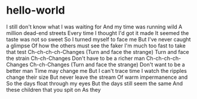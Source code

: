 # hello-world

I still don't know what I was waiting for
And my time was running wild
A million dead-end streets
Every time I thought I'd got it made
It seemed the taste was not so sweet
So I turned myself to face me
But I've never caught a glimpse
Of how the others must see the faker
I'm much too fast to take that test
Ch-ch-ch-ch-Changes (Turn and face the strange)
Turn and face the strain
Ch-ch-Changes
Don't have to be a richer man
Ch-ch-ch-ch-Changes
Ch-ch-Changes (Turn and face the strange)
Don't want to be a better man
Time may change me
But I can't trace time
I watch the ripples change their size
But never leave the stream
Of warm impermanence and
So the days float through my eyes
But the days still seem the same
And these children that you spit on
As they
